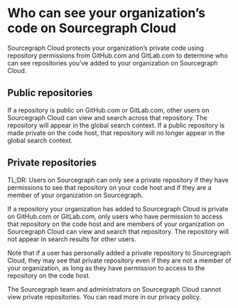 # Who can see your organization’s code on Sourcegraph Cloud

Sourcegraph Cloud protects your organization’s private code using repository permissions from GitHub.com and GitLab.com to determine who can see repositories you’ve added to your organization on Sourcegraph Cloud.

## Public repositories

If a repository is public on GitHub.com or GitLab.com, other users on Sourcegraph Cloud can view and search across that repository. The repository will appear in the global search context. If a public repository is made private on the code host, that repository will no longer appear in the global search context. 

## Private repositories

TL;DR: Users on Sourcegraph can only see a private repository if they have permissions to see that repository on your code host and if they are a member of your organization on Sourcegraph. 

If a repository your organization has added to Sourcegraph Cloud is private on GitHub.com or GitLab.com, only users who have permission to access that repository on the code host and are members of your organization on Sourcegraph Cloud can view and search that repository. The repository will not appear in search results for other users.

Note that if a user has personally added a private repository to Sourcegraph Cloud, they may see that private repository even if they are not a member of your organization, as long as they have permission to access to the repository on the code host. 

The Sourcegraph team and administrators on Sourcegraph Cloud cannot view private repositories. You can read more in our privacy policy.
